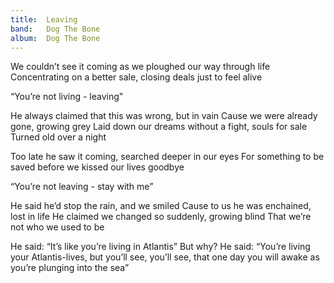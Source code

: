 ```yaml
---
title:  Leaving
band:   Dog The Bone
album:  Dog The Bone
---
```


We couldn’t see it coming
as we ploughed our way through life
Concentrating on a better sale,
closing deals just to feel alive

“You’re not living - leaving”

He always claimed that this was wrong,
but in vain
Cause we were already gone,
growing grey
Laid down our dreams without a fight,
souls for sale
Turned old over a night

Too late he saw it coming,
searched deeper in our eyes
For something to be saved
before we kissed our lives goodbye

“You’re not leaving - stay with me”

He said he’d stop the rain,
and we smiled
Cause to us he was enchained,
lost in life
He claimed we changed so suddenly,
growing blind
That we’re not who we used to be

He said:
“It’s like you’re living in Atlantis”
But why?
He said:
“You’re living your Atlantis-lives,
but you’ll see, you’ll see,
that one day you will awake
as you’re plunging into the sea”